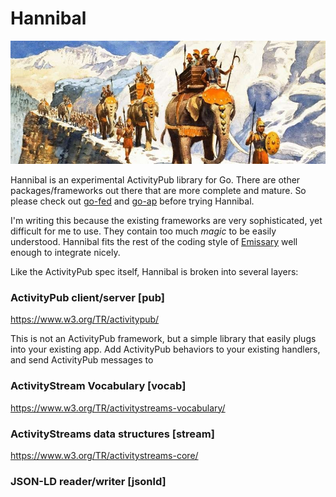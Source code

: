 # Hannibal

<img src="https://github.com/benpate/hannibal/raw/main/meta/logo.jpg">

Hannibal is an experimental ActivityPub library for Go. There are other packages/frameworks out there that are more complete and mature. So please check out [go-fed](https://github.com/go-fed) and [go-ap](https://github.com/go-ap) before trying Hannibal.

I'm writing this because the existing frameworks are very sophisticated, yet difficult for me to use.  They contain too much *magic* to be easily understood.  Hannibal fits the rest of the coding style of [Emissary](https://github.com/EmissarySocial/emissary) well enough to integrate nicely.

Like the ActivityPub spec itself, Hannibal is broken into several layers:

### ActivityPub client/server [pub]
https://www.w3.org/TR/activitypub/

This is not an ActivityPub framework, but a simple library that easily plugs into your existing app.  Add ActivityPub behaviors to your existing handlers, and send ActivityPub messages to 

### ActivityStream Vocabulary [vocab]
https://www.w3.org/TR/activitystreams-vocabulary/

### ActivityStreams data structures [stream]
https://www.w3.org/TR/activitystreams-core/

### JSON-LD reader/writer [jsonld]